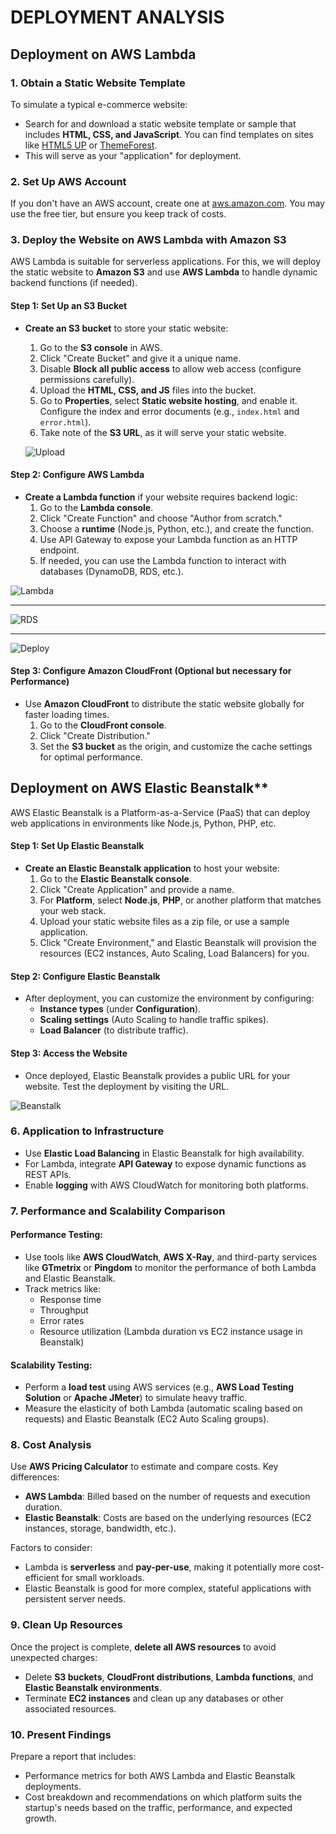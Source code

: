 # DEPLOYMENT ANALYSIS

## Deployment on AWS Lambda

### **1. Obtain a Static Website Template**
To simulate a typical e-commerce website:
- Search for and download a static website template or sample that includes **HTML, CSS, and JavaScript**. You can find templates on sites like [HTML5 UP](https://html5up.net/) or [ThemeForest](https://themeforest.net/).
- This will serve as your "application" for deployment.

### **2. Set Up AWS Account**
If you don't have an AWS account, create one at [aws.amazon.com](https://aws.amazon.com/). You may use the free tier, but ensure you keep track of costs.

### **3. Deploy the Website on AWS Lambda with Amazon S3**
AWS Lambda is suitable for serverless applications. For this, we will deploy the static website to **Amazon S3** and use **AWS Lambda** to handle dynamic backend functions (if needed).

#### **Step 1: Set Up an S3 Bucket**
- **Create an S3 bucket** to store your static website:
  1. Go to the **S3 console** in AWS.
  2. Click "Create Bucket" and give it a unique name.
  3. Disable **Block all public access** to allow web access (configure permissions carefully).
  4. Upload the **HTML, CSS, and JS** files into the bucket.
  5. Go to **Properties**, select **Static website hosting**, and enable it. Configure the index and error documents (e.g., `index.html` and `error.html`).
  6. Take note of the **S3 URL**, as it will serve your static website.

  ![Upload](file.png "Upload")

#### **Step 2: Configure AWS Lambda**
- **Create a Lambda function** if your website requires backend logic:
  1. Go to the **Lambda console**.
  2. Click "Create Function" and choose "Author from scratch."
  3. Choose a **runtime** (Node.js, Python, etc.), and create the function.
  4. Use API Gateway to expose your Lambda function as an HTTP endpoint.
  5. If needed, you can use the Lambda function to interact with databases (DynamoDB, RDS, etc.).

![Lambda](lambda.png "Lambda")

---

![RDS](RDS.png "RDS")

---

![Deploy](deploy.png "Deploy")

#### **Step 3: Configure Amazon CloudFront (Optional but necessary for Performance)**
- Use **Amazon CloudFront** to distribute the static website globally for faster loading times.
  1. Go to the **CloudFront console**.
  2. Click "Create Distribution."
  3. Set the **S3 bucket** as the origin, and customize the cache settings for optimal performance.
  
## Deployment on AWS Elastic Beanstalk**

AWS Elastic Beanstalk is a Platform-as-a-Service (PaaS) that can deploy web applications in environments like Node.js, Python, PHP, etc.

#### **Step 1: Set Up Elastic Beanstalk**
- **Create an Elastic Beanstalk application** to host your website:
  1. Go to the **Elastic Beanstalk console**.
  2. Click "Create Application" and provide a name.
  3. For **Platform**, select **Node.js**, **PHP**, or another platform that matches your web stack.
  4. Upload your static website files as a zip file, or use a sample application.
  5. Click "Create Environment," and Elastic Beanstalk will provision the resources (EC2 instances, Auto Scaling, Load Balancers) for you.

#### **Step 2: Configure Elastic Beanstalk**
- After deployment, you can customize the environment by configuring:
  - **Instance types** (under **Configuration**).
  - **Scaling settings** (Auto Scaling to handle traffic spikes).
  - **Load Balancer** (to distribute traffic).

#### **Step 3: Access the Website**
- Once deployed, Elastic Beanstalk provides a public URL for your website. Test the deployment by visiting the URL.

![Beanstalk](beanstalk.png "Beanstalk")
### **6. Application to Infrastructure**
- Use **Elastic Load Balancing** in Elastic Beanstalk for high availability.
- For Lambda, integrate **API Gateway** to expose dynamic functions as REST APIs.
- Enable **logging** with AWS CloudWatch for monitoring both platforms.

### **7. Performance and Scalability Comparison**
#### **Performance Testing:**
- Use tools like **AWS CloudWatch**, **AWS X-Ray**, and third-party services like **GTmetrix** or **Pingdom** to monitor the performance of both Lambda and Elastic Beanstalk.
- Track metrics like:
  - Response time
  - Throughput
  - Error rates
  - Resource utilization (Lambda duration vs EC2 instance usage in Beanstalk)
  
#### **Scalability Testing:**
- Perform a **load test** using AWS services (e.g., **AWS Load Testing Solution** or **Apache JMeter**) to simulate heavy traffic.
- Measure the elasticity of both Lambda (automatic scaling based on requests) and Elastic Beanstalk (EC2 Auto Scaling groups).

### **8. Cost Analysis**
Use **AWS Pricing Calculator** to estimate and compare costs. Key differences:
- **AWS Lambda**: Billed based on the number of requests and execution duration.
- **Elastic Beanstalk**: Costs are based on the underlying resources (EC2 instances, storage, bandwidth, etc.).
  
Factors to consider:
- Lambda is **serverless** and **pay-per-use**, making it potentially more cost-efficient for small workloads.
- Elastic Beanstalk is good for more complex, stateful applications with persistent server needs.

### **9. Clean Up Resources**
Once the project is complete, **delete all AWS resources** to avoid unexpected charges:
- Delete **S3 buckets**, **CloudFront distributions**, **Lambda functions**, and **Elastic Beanstalk environments**.
- Terminate **EC2 instances** and clean up any databases or other associated resources.

### **10. Present Findings**
Prepare a report that includes:
- Performance metrics for both AWS Lambda and Elastic Beanstalk deployments.
- Cost breakdown and recommendations on which platform suits the startup's needs based on the traffic, performance, and expected growth.